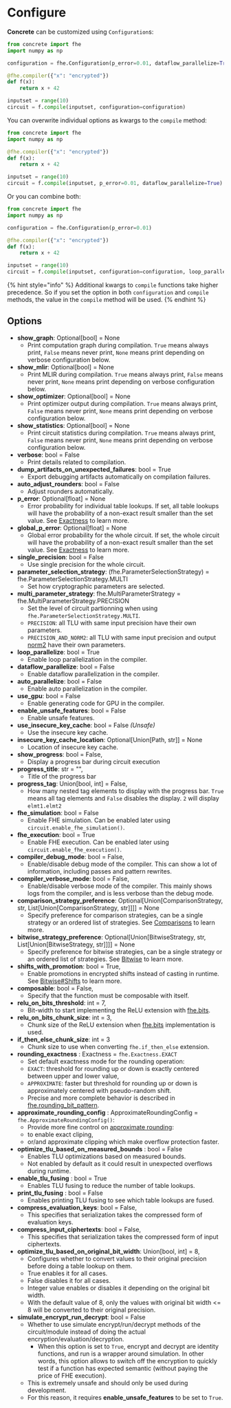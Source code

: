 # Configure

**Concrete** can be customized using `Configuration`s:

```python
from concrete import fhe
import numpy as np

configuration = fhe.Configuration(p_error=0.01, dataflow_parallelize=True)

@fhe.compiler({"x": "encrypted"})
def f(x):
    return x + 42

inputset = range(10)
circuit = f.compile(inputset, configuration=configuration)
```

You can overwrite individual options as kwargs to the `compile` method:

```python
from concrete import fhe
import numpy as np

@fhe.compiler({"x": "encrypted"})
def f(x):
    return x + 42

inputset = range(10)
circuit = f.compile(inputset, p_error=0.01, dataflow_parallelize=True)
```

Or you can combine both:

```python
from concrete import fhe
import numpy as np

configuration = fhe.Configuration(p_error=0.01)

@fhe.compiler({"x": "encrypted"})
def f(x):
    return x + 42

inputset = range(10)
circuit = f.compile(inputset, configuration=configuration, loop_parallelize=True)
```

{% hint style="info" %}
Additional kwargs to `compile` functions take higher precedence. So if you set the option in both `configuration` and `compile` methods, the value in the `compile` method will be used.
{% endhint %}

## Options

* **show\_graph**: Optional\[bool] = None
  * Print computation graph during compilation. `True` means always print, `False` means never print, `None` means print depending on verbose configuration below.
* **show\_mlir**: Optional\[bool] = None
  * Print MLIR during compilation. `True` means always print, `False` means never print, `None` means print depending on verbose configuration below.
* **show\_optimizer**: Optional\[bool] = None
  * Print optimizer output during compilation. `True` means always print, `False` means never print, `None` means print depending on verbose configuration below.
* **show\_statistics**: Optional\[bool] = None
  * Print circuit statistics during compilation. `True` means always print, `False` means never print, `None` means print depending on verbose configuration below.
* **verbose**: bool = False
  * Print details related to compilation.
* **dump\_artifacts\_on\_unexpected\_failures**: bool = True
  * Export debugging artifacts automatically on compilation failures.
* **auto\_adjust\_rounders**: bool = False
  * Adjust rounders automatically.
* **p\_error**: Optional\[float] = None
  * Error probability for individual table lookups. If set, all table lookups will have the probability of a non-exact result smaller than the set value. See [Exactness](../core-features/table\_lookups.md#table-lookup-exactness) to learn more.
* **global\_p\_error**: Optional\[float] = None
  * Global error probability for the whole circuit. If set, the whole circuit will have the probability of a non-exact result smaller than the set value. See [Exactness](../core-features/table\_lookups.md#table-lookup-exactness) to learn more.
* **single\_precision**: bool = False
  * Use single precision for the whole circuit.
* **parameter\_selection\_strategy**: (fhe.ParameterSelectionStrategy) = fhe.ParameterSelectionStrategy.MULTI
  * Set how cryptographic parameters are selected.
* **multi\_parameter\_strategy**: fhe.MultiParameterStrategy = fhe.MultiParameterStrategy.PRECISION
  * Set the level of circuit partionning when using `fhe.ParameterSelectionStrategy.MULTI`.
  * `PRECISION`: all TLU with same input precision have their own parameters.
  * `PRECISION_AND_NORM2`: all TLU with same input precision and output [norm2](../../compilers/concrete-optimizer/v0-parameters/) have their own parameters.
* **loop\_parallelize**: bool = True
  * Enable loop parallelization in the compiler.
* **dataflow\_parallelize**: bool = False
  * Enable dataflow parallelization in the compiler.
* **auto\_parallelize**: bool = False
  * Enable auto parallelization in the compiler.
* **use_gpu**: bool = False
  * Enable generating code for GPU in the compiler.
* **enable\_unsafe\_features**: bool = False
  * Enable unsafe features.
* **use\_insecure\_key\_cache**: bool = False _(Unsafe)_
  * Use the insecure key cache.
* **insecure\_key\_cache\_location**: Optional\[Union\[Path, str]] = None
  * Location of insecure key cache.
* **show\_progress**: bool = False,
  * Display a progress bar during circuit execution
* **progress\_title**: str = "",
  * Title of the progress bar
* **progress\_tag**: Union\[bool, int] = False,
  * How many nested tag elements to display with the progress bar. `True` means all tag elements and `False` disables the display. `2` will display `elmt1.elmt2`
* **fhe\_simulation**: bool = False
  * Enable FHE simulation. Can be enabled later using `circuit.enable_fhe_simulation()`.
* **fhe\_execution**: bool = True
  * Enable FHE execution. Can be enabled later using `circuit.enable_fhe_execution()`.
* **compiler\_debug\_mode**: bool = False,
  * Enable/disable debug mode of the compiler. This can show a lot of information, including passes and pattern rewrites.
* **compiler\_verbose\_mode**: bool = False,
  * Enable/disable verbose mode of the compiler. This mainly shows logs from the compiler, and is less verbose than the debug mode.
* **comparison\_strategy\_preference**: Optional\[Union\[ComparisonStrategy, str, List\[Union\[ComparisonStrategy, str]]]] = None
  * Specify preference for comparison strategies, can be a single strategy or an ordered list of strategies. See [Comparisons](../core-features/comparisons.md) to learn more.
* **bitwise\_strategy\_preference**: Optional\[Union\[BitwiseStrategy, str, List\[Union\[BitwiseStrategy, str]]]] = None
  * Specify preference for bitwise strategies, can be a single strategy or an ordered list of strategies. See [Bitwise](../core-features/bitwise.md) to learn more.
* **shifts\_with\_promotion**: bool = True,
  * Enable promotions in encrypted shifts instead of casting in runtime. See [Bitwise#Shifts](../core-features/bitwise.md#Shifts) to learn more.
* **composable**: bool = False,
  * Specify that the function must be composable with itself.
* **relu\_on\_bits\_threshold**: int = 7,
  * Bit-width to start implementing the ReLU extension with [fhe.bits](../core-features/bit\_extraction.md).
* **relu\_on\_bits\_chunk\_size**: int = 3,
  * Chunk size of the ReLU extension when [fhe.bits](../core-features/bit\_extraction.md) implementation is used.
* **if\_then\_else\_chunk\_size**: int = 3
  * Chunk size to use when converting `fhe.if_then_else` extension.
* **rounding\_exactness** : Exactness = `fhe.Exactness.EXACT`
  * Set default exactness mode for the rounding operation:
  * `EXACT`: threshold for rounding up or down is exactly centered between upper and lower value,
  * `APPROXIMATE`: faster but threshold for rounding up or down is approximately centered with pseudo-random shift.
  * Precise and more complete behavior is described in [fhe.rounding\_bit\_pattern](../core-features/rounding.md).
* **approximate\_rounding\_config** : ApproximateRoundingConfig = `fhe.ApproximateRoundingConfig()`:
  * Provide more fine control on [approximate rounding](../core-features/rounding.md#approximate-rounding-features):
  * to enable exact cliping,
  * or/and approximate clipping which make overflow protection faster.
* **optimize_tlu_based_on_measured_bounds** : bool = False
  * Enables TLU optimizations based on measured bounds.
  * Not enabled by default as it could result in unexpected overflows during runtime.
* **enable_tlu_fusing** : bool = True
  * Enables TLU fusing to reduce the number of table lookups.
* **print_tlu_fusing** : bool = False
  * Enables printing TLU fusing to see which table lookups are fused.
* **compress\_evaluation\_keys**: bool = False,
  * This specifies that serialization takes the compressed form of evaluation keys.
* **compress\_input\_ciphertexts**: bool = False,
  * This specifies that serialization takes the compressed form of input ciphertexts.
* **optimize\_tlu\_based\_on\_original\_bit\_width**: Union\[bool, int] = 8,
  * Configures whether to convert values to their original precision before doing a table lookup on them.
  * True enables it for all cases.
  * False disables it for all cases.
  * Integer value enables or disables it depending on the original bit width.
  * With the default value of 8, only the values with original bit width <= 8 will be converted to their original precision.
* **simulate\_encrypt\_run\_decrypt**: bool = False
  * Whether to use simulate encrypt/run/decrypt methods of the circuit/module instead of doing the actual encryption/evaluation/decryption.
    * When this option is set to `True`, encrypt and decrypt are identity functions, and run is a wrapper around simulation. In other words, this option allows to switch off the encryption to quickly test if a function has expected semantic (without paying the price of FHE execution).
  * This is extremely unsafe and should only be used during development.
  * For this reason, it requires **enable\_unsafe\_features** to be set to `True`.
